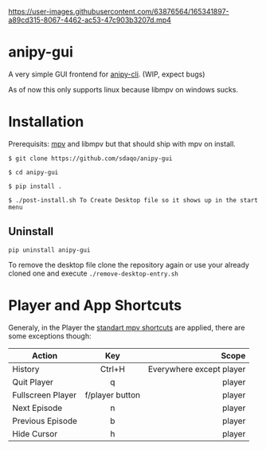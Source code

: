 

https://user-images.githubusercontent.com/63876564/165341897-a89cd315-8067-4462-ac53-47c903b3207d.mp4

# anipy-gui

A very simple GUI frontend for [anipy-cli](https://github.com/sdaqo/anipy-cli). (WIP, expect bugs)

As of now this only supports linux because libmpv on windows sucks.


# Installation

Prerequisits: [mpv](https://mpv.io) and libmpv but that should ship with mpv on install.
```
$ git clone https://github.com/sdaqo/anipy-gui

$ cd anipy-gui

$ pip install .

$ ./post-install.sh To Create Desktop file so it shows up in the start menu
```
## Uninstall

`pip uninstall anipy-gui`

To remove the desktop file clone the repository again or use your already cloned one and execute `./remove-desktop-entry.sh`

# Player and App Shortcuts

Generaly, in the Player the [standart mpv shortcuts](https://mpv.io/manual/master/#keyboard-control) are applied, there are some exceptions though:

| Action            |  Key   |                    Scope |
| ----------------- | :----: | -----------------------: |
| History           | Ctrl+H | Everywhere except player |
| Quit Player       |   q    |                   player |
| Fullscreen Player |   f/player button    |                   player |
| Next Episode      |   n    |                   player |
| Previous Episode  |   b    |                   player |
| Hide Cursor       |   h    |                   player |
